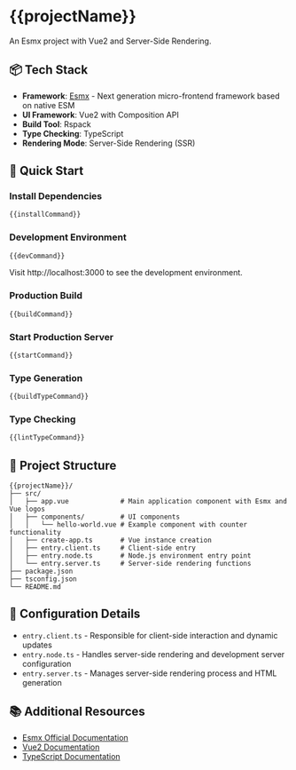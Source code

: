# {{projectName}}

An Esmx project with Vue2 and Server-Side Rendering.

## 📦 Tech Stack

- **Framework**: [Esmx](https://esmnext.com) - Next generation micro-frontend framework based on native ESM
- **UI Framework**: Vue2 with Composition API
- **Build Tool**: Rspack
- **Type Checking**: TypeScript
- **Rendering Mode**: Server-Side Rendering (SSR)

## 🚀 Quick Start

### Install Dependencies

```bash
{{installCommand}}
```

### Development Environment

```bash
{{devCommand}}
```

Visit http://localhost:3000 to see the development environment.

### Production Build

```bash
{{buildCommand}}
```

### Start Production Server

```bash
{{startCommand}}
```

### Type Generation

```bash
{{buildTypeCommand}}
```

### Type Checking

```bash
{{lintTypeCommand}}
```

## 📁 Project Structure

```
{{projectName}}/
├── src/
│   ├── app.vue             # Main application component with Esmx and Vue logos
│   ├── components/         # UI components
│   │   └── hello-world.vue # Example component with counter functionality
│   ├── create-app.ts       # Vue instance creation
│   ├── entry.client.ts     # Client-side entry
│   ├── entry.node.ts       # Node.js environment entry point
│   └── entry.server.ts     # Server-side rendering functions
├── package.json
├── tsconfig.json
└── README.md
```

## 🔧 Configuration Details

- `entry.client.ts` - Responsible for client-side interaction and dynamic updates
- `entry.node.ts` - Handles server-side rendering and development server configuration
- `entry.server.ts` - Manages server-side rendering process and HTML generation

## 📚 Additional Resources

- [Esmx Official Documentation](https://esmnext.com)
- [Vue2 Documentation](https://v2.vuejs.org)
- [TypeScript Documentation](https://www.typescriptlang.org)